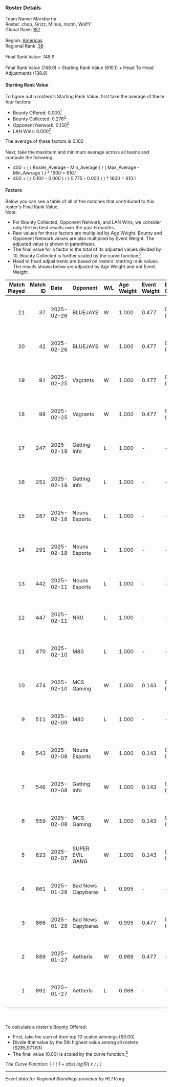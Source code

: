 ### Roster Details<br />
Team Name: Marsborne<br />
Roster: chop, Grizz, Minus, motm, WolfY<br />
Global Rank: [187](../../standings_global_2025_02_28.md)<br />
<br />
Region: [Americas]( ../../standings_americas_2025_02_28.md)<br />
Regional Rank: [38]( ../../standings_americas_2025_02_28.md)<br />
<br />
Final Rank Value:  748.9<br />
<br />
Final Rank Value (748.9) = Starting Rank Value (610.1) + Head To Head Adjustments (138.8)<br />

#### Starting Rank Value<br />
To figure out a rosters's Starting Rank Value, first take the average of these four factors:<br />
- Bounty Offered: 0.000[<sup>1</sup>](#table2)
- Bounty Collected: 0.276[<sup>2</sup>](#table1)
- Opponent Network: 0.130[<sup>2</sup>](#table1)
- LAN Wins: 0.000[<sup>2</sup>](#table1)

The average of these factors is 0.102<br />
<br />
Next, take the maximum and minimum average across all teams and compute the following:<br />
- 400 + ( ( Roster_Average - Min_Average ) / ( Max_Average - Min_Average ) ) * 1600 = 610.1
- 400 + ( ( 0.102 - 0.000 ) / ( 0.775 - 0.000 ) ) * 1600 = 610.1


#### Factors<br />
Below you can see a table of all of the matches that contributed to this roster's Final Rank Value.<br />
Note:<br />

- For Bounty Collected, Opponent Network, and LAN Wins, we consider only the ten best results over the past 6 months.
- Raw values for those factors are multiplied by Age Weight. Bounty and Opponent Network values are also multiplied by Event Weight. The adjusted value is shown in parenthesis.
- The final value for a factor is the total of its adjusted values divided by 10. Bounty Collected is further scaled by the curve function[<sup>3</sup>](#curveFunction)
- Head to head adjustments are based on rosters' starting rank values. The results shown below are adjusted by Age Weight and not Event Weight
<span id="table1"></span><br />


| Match Played | Match ID | Date       | Opponent           | W/L | Age Weight | Event Weight | Bounty Collected | Opponent Network | LAN Wins  | H2H Adj. | Roster                          |
| -: | -: | :- | :- | :- | :- | :- | :- | :- | :- | -: | :- |
|           21 |       37 | 2025-02-26 | BLUEJAYS           | W   | 1.000      | 0.477        | 0.017 (0.008)    | 0.381 (0.182)    | 0 (0.000) |    22.23 | chop, Grizz, Minus, motm, WolfY |
|           20 |       42 | 2025-02-26 | BLUEJAYS           | W   | 1.000      | 0.477        | 0.017 (0.008)    | 0.381 (0.182)    | 0 (0.000) |    23.83 | chop, Grizz, Minus, motm, WolfY |
|           19 |       91 | 2025-02-25 | Vagrants           | W   | 1.000      | 0.477        | 0.002 (0.001)    | 0.547 (0.261)    | 0 (0.000) |    20.61 | chop, Grizz, Minus, motm, WolfY |
|           18 |       98 | 2025-02-25 | Vagrants           | W   | 1.000      | 0.477        | 0.002 (0.001)    | 0.547 (0.261)    | 0 (0.000) |    22.26 | chop, Grizz, Minus, motm, WolfY |
|           17 |      247 | 2025-02-19 | Getting Info       | L   | 1.000      | -            | -                | -                | -         |    -5.08 | chop, Grizz, Minus, motm, WolfY |
|           16 |      251 | 2025-02-19 | Getting Info       | L   | 1.000      | -            | -                | -                | -         |    -5.34 | chop, Grizz, Minus, motm, WolfY |
|           15 |      287 | 2025-02-18 | Nouns Esports      | L   | 1.000      | -            | -                | -                | -         |    -6.31 | chop, Grizz, Minus, motm, WolfY |
|           14 |      291 | 2025-02-18 | Nouns Esports      | L   | 1.000      | -            | -                | -                | -         |    -6.69 | chop, Grizz, Minus, motm, WolfY |
|           13 |      442 | 2025-02-11 | Nouns Esports      | L   | 1.000      | -            | -                | -                | -         |    -6.82 | chop, Grizz, Minus, motm, WolfY |
|           12 |      447 | 2025-02-11 | NRG                | L   | 1.000      | -            | -                | -                | -         |    -3.81 | chop, Grizz, Minus, motm, WolfY |
|           11 |      470 | 2025-02-10 | M80                | L   | 1.000      | -            | -                | -                | -         |    -6.65 | chop, Minus, motm, steel, WolfY |
|           10 |      474 | 2025-02-10 | MCS Gaming         | W   | 1.000      | 0.143        | 0.003 (0.000)    | 0.169 (0.024)    | 0 (0.000) |    12.05 | chop, Minus, motm, steel, WolfY |
|            9 |      511 | 2025-02-09 | M80                | L   | 1.000      | -            | -                | -                | -         |    -6.69 | chop, Minus, motm, steel, WolfY |
|            8 |      543 | 2025-02-08 | Nouns Esports      | W   | 1.000      | 0.143        | 0.015 (0.002)    | 0.636 (0.091)    | 0 (0.000) |    25.52 | chop, Grizz, Minus, motm, WolfY |
|            7 |      546 | 2025-02-08 | Getting Info       | W   | 1.000      | 0.143        | 0.010 (0.001)    | 0.626 (0.089)    | 0 (0.000) |    26.56 | chop, Grizz, Minus, motm, WolfY |
|            6 |      559 | 2025-02-08 | MCS Gaming         | W   | 1.000      | 0.143        | 0.003 (0.000)    | -                | 0 (0.000) |    14.39 | chop, Minus, motm, steel, WolfY |
|            5 |      623 | 2025-02-07 | SUPER EVIL GANG    | W   | 1.000      | 0.143        | 0.011 (0.002)    | 0.432 (0.062)    | 0 (0.000) |    22.16 | chop, Grizz, Minus, motm, WolfY |
|            4 |      861 | 2025-01-28 | Bad News Capybaras | L   | 0.995      | -            | -                | -                | -         |   -14.09 | chop, Grizz, Minus, motm, WolfY |
|            3 |      866 | 2025-01-28 | Bad News Capybaras | W   | 0.995      | 0.477        | 0.001 (0.000)    | 0.224 (0.106)    | 0 (0.000) |    17.42 | chop, Grizz, Minus, motm, WolfY |
|            2 |      889 | 2025-01-27 | Aetheris           | W   | 0.989      | 0.477        | -                | 0.099 (0.047)    | -         |    12.36 | chop, Grizz, Minus, motm, WolfY |
|            1 |      892 | 2025-01-27 | Aetheris           | L   | 0.988      | -            | -                | -                | -         |   -19.08 | chop, Grizz, Minus, motm, WolfY |

<br />
<span id="table2"></span><br />
To calculate a roster's Bounty Offered:<br />

- First, take the sum of their top 10 scaled winnings ($0.00)
- Divide that value by the 5th highest value among all rosters ($285,971.63)
- The final value (0.00) is scaled by the curve function.[<sup>3</sup>](#curveFunction)

<span id="curveFunction"></span>_The Curve Function: 1 / ( 1 + abs( log10( x ) ) )_<br />

---
_Event data for Regional Standings provided by HLTV.org_<br />
